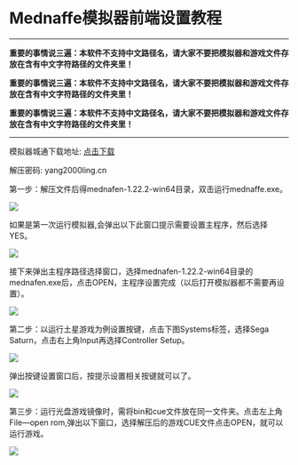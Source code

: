 # Mednaffe模拟器前端设置教程
---
**重要的事情说三遍：本软件不支持中文路径名，请大家不要把模拟器和游戏文件存放在含有中文字符路径的文件夹里！**

**重要的事情说三遍：本软件不支持中文路径名，请大家不要把模拟器和游戏文件存放在含有中文字符路径的文件夹里！**

**重要的事情说三遍：本软件不支持中文路径名，请大家不要把模拟器和游戏文件存放在含有中文字符路径的文件夹里！**
***
模拟器城通下载地址: [点击下载](https://545c.com/file/17607981-435722167)

解压密码: yang2000ling.cn 

第一步：解压文件后得mednafen-1.22.2-win64目录，双击运行mednaffe.exe。

![](https://data.yang2000ling.com/img/article/mednafen01.png)

如果是第一次运行模拟器,会弹出以下此窗口提示需要设置主程序，然后选择YES。

![](https://data.yang2000ling.com/img/article/mednafen02.png)

接下来弹出主程序路径选择窗口，选择mednafen-1.22.2-win64目录的mednafen.exe后，点击OPEN，主程序设置完成（以后打开模拟器都不需要再设置）。

![](https://data.yang2000ling.com/img/article/mednafen03.png)

第二步：以运行土星游戏为例设置按键，点击下图Systems标签，选择Sega Saturn，点击右上角Input再选择Controller Setup。

![](https://data.yang2000ling.com/img/article/mednafen04.png)

弹出按键设置窗口后，按提示设置相关按键就可以了。

![](https://data.yang2000ling.com/img/article/mednafen05.png)

第三步：运行光盘游戏镜像时，需将bin和cue文件放在同一文件夹。点击左上角File—open rom,弹出以下窗口，选择解压后的游戏CUE文件点击OPEN，就可以运行游戏。

![](https://data.yang2000ling.com/img/article/mednafen06.png)
